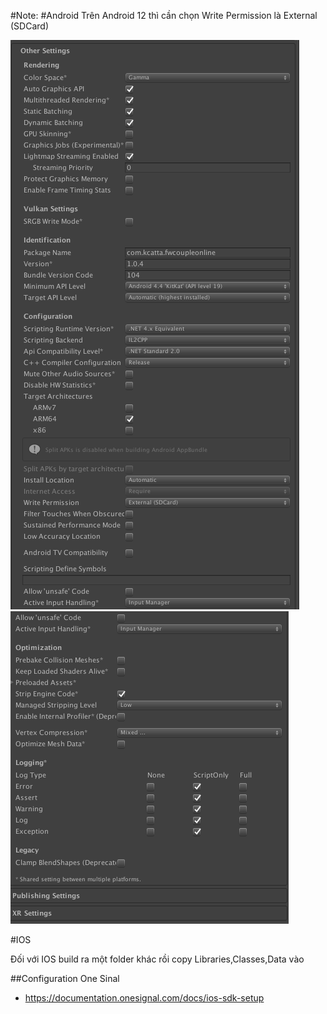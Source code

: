 #Note:
#Android
Trên Android 12 thì cần chọn Write Permission là External (SDCard)

![Setttings2](./Settings2.png)
![Setttings3](./Settings3.png)

#IOS

Đối với IOS build ra một folder khác rồi copy Libraries,Classes,Data vào

##Configuration One Sinal
- https://documentation.onesignal.com/docs/ios-sdk-setup
